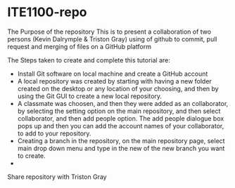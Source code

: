 # ITE1100-repo

The Purpose of the repository
This is to present a collaboration of two persons (Kevin Dalrymple & Triston Gray) using of github to commit, pull request and merging of files on a GitHub platform

The Steps taken to create and complete this tutorial are:
- Install Git software on local machine and create a GitHub account
- A local repository was created by starting with having a new folder created on the desktop or any location of your choosing, and then by using the Git GUI to create a new local repository.
- A classmate was choosen, and then they were added as an collaborator, by selecting the setting option on the main repository, and then select collaborator, and then add people option. The add people dialogue box pops up and then you can add the account names of your collaborator, to add to your repository.
- Creating a branch in the repository, on the main repository page, select main drop down menu and type in the new of the new branch you want to create.
- 


Share repository with Triston Gray
